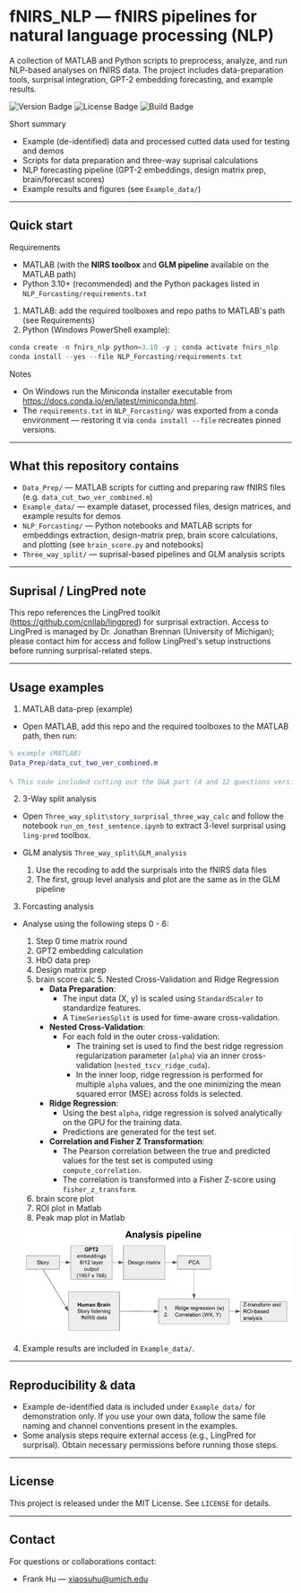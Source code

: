# fNIRS_NLP — fNIRS pipelines for natural language processing (NLP)

A collection of MATLAB and Python scripts to preprocess, analyze, and run NLP-based analyses on fNIRS data. The project includes data-preparation tools, surprisal integration, GPT-2 embedding forecasting, and example results.

<p align="left">
  <img src="https://img.shields.io/badge/version-0.1-blue" alt="Version Badge">
  <img src="https://img.shields.io/badge/license-MIT-green" alt="License Badge">
  <img src="https://img.shields.io/badge/build-building_inprogress-yellow" alt="Build Badge">
</p>

Short summary
- Example (de-identified) data and processed cutted data used for testing and demos
- Scripts for data preparation and three-way suprisal calculations
- NLP forecasting pipeline (GPT-2 embeddings, design matrix prep, brain/forecast scores)
- Example results and figures (see `Example_data/`)

---

## Quick start

Requirements
- MATLAB (with the **NIRS toolbox** and **GLM pipeline** available on the MATLAB path)
- Python 3.10+ (recommended) and the Python packages listed in `NLP_Forcasting/requirements.txt`

1) MATLAB: add the required toolboxes and repo paths to MATLAB's path (see Requirements)
2) Python (Windows PowerShell example):

```powershell
conda create -n fnirs_nlp python=3.10 -y ; conda activate fnirs_nlp
conda install --yes --file NLP_Forcasting/requirements.txt
```

Notes
- On Windows run the Miniconda installer executable from https://docs.conda.io/en/latest/miniconda.html.
- The `requirements.txt` in `NLP_Forcasting/` was exported from a conda environment — restoring it via `conda install --file` recreates pinned versions.

---

## What this repository contains

- `Data_Prep/` — MATLAB scripts for cutting and preparing raw fNIRS files (e.g. `data_cut_two_ver_combined.m`)
- `Example_data/` — example dataset, processed files, design matrices, and example results for demos
- `NLP_Forcasting/` — Python notebooks and MATLAB scripts for embeddings extraction, design-matrix prep, brain score calculations, and plotting (see `brain_score.py` and notebooks)
- `Three_way_split/` — suprisal-based pipelines and GLM analysis scripts

---

## Suprisal / LingPred note
This repo references the LingPred toolkit (https://github.com/cnllab/lingpred) for surprisal extraction. Access to LingPred is managed by Dr. Jonathan Brennan (University of Michigan); please contact him for access and follow LingPred's setup instructions before running surprisal-related steps.

---

## Usage examples

1) MATLAB data-prep (example)

- Open MATLAB, add this repo and the required toolboxes to the MATLAB path, then run:

```matlab
% example (MATLAB)
Data_Prep/data_cut_two_ver_combined.m

% This code included cutting out the Q&A part (4 and 12 questions version) for the story fNIRS file
```

2) 3-Way split analysis

- Open `Three_way_split\story_surprisal_three_way_calc` and follow the notebook `run_on_test_sentence.ipynb` to extract 3-level surprisal using `ling-pred` toolbox.

- GLM analysis `Three_way_split\GLM_analysis`
   1. Use the recoding to add the surprisals into the fNIRS data files
   2. The first, group level analysis and plot are the same as in the GLM pipeline

3) Forcasting analysis

- Analyse using the following steps 0 - 6:
   1. Step 0 time matrix round
   2. GPT2 embedding calculation
   3. HbO data prep
   4. Design matrix prep
   5. brain score calc
      5. Nested Cross-Validation and Ridge Regression
         - **Data Preparation**:
           - The input data (X, y) is scaled using `StandardScaler` to standardize features.
           - A `TimeSeriesSplit` is used for time-aware cross-validation.
         - **Nested Cross-Validation**:
           - For each fold in the outer cross-validation:
             - The training set is used to find the best ridge regression regularization parameter (`alpha`) via an inner cross-validation (`nested_tscv_ridge_cuda`).
             - In the inner loop, ridge regression is performed for multiple `alpha` values, and the one minimizing the mean squared error (MSE) across folds is selected.
         - **Ridge Regression**:
           - Using the best `alpha`, ridge regression is solved analytically on the GPU for the training data.
           - Predictions are generated for the test set.
         - **Correlation and Fisher Z Transformation**:
           - The Pearson correlation between the true and predicted values for the test set is computed using `compute_correlation`.
           - The correlation is transformed into a Fisher Z-score using `fisher_z_transform`.
   6. brain score plot
   7. ROI plot in Matlab
   8. Peak map plot in Matlab

   ![Forecasting Pipeline](Forcasting_pipeline.png)

4) Example results are included in `Example_data/`.

---

## Reproducibility & data

- Example de-identified data is included under `Example_data/` for demonstration only. If you use your own data, follow the same file naming and channel conventions present in the examples.
- Some analysis steps require external access (e.g., LingPred for surprisal). Obtain necessary permissions before running those steps.

---

## License

This project is released under the MIT License. See `LICENSE` for details.

---

## Contact

For questions or collaborations contact:

- Frank Hu — xiaosuhu@umich.edu


